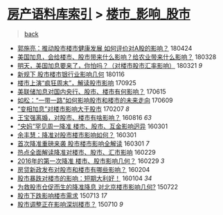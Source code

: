 [房产语料库索引](../../README.md)  > [楼市_影响_股市](楼市_影响_股市.md)
====
> [back](../README.md)

- [郭施亮：推动股市楼市健康发展 如何评价对A股的影响？](http://jkwz.applinzi.com/ittc/7095473491900105744.html#%E9%83%AD%E6%96%BD%E4%BA%AE%EF%BC%9A%E6%8E%A8%E5%8A%A8%E8%82%A1%E5%B8%82%E6%A5%BC%E5%B8%82%E5%81%A5%E5%BA%B7%E5%8F%91%E5%B1%95+%E5%A6%82%E4%BD%95%E8%AF%84%E4%BB%B7%E5%AF%B9A%E8%82%A1%E7%9A%84%E5%BD%B1%E5%93%8D%EF%BC%9F) 180424  
- [美国加息，会给楼市、股市带来什么影响？给农业带来什么影响？](http://jkwz.applinzi.com/ittc/7085540914913346577.html#%E7%BE%8E%E5%9B%BD%E5%8A%A0%E6%81%AF%EF%BC%8C%E4%BC%9A%E7%BB%99%E6%A5%BC%E5%B8%82%E3%80%81%E8%82%A1%E5%B8%82%E5%B8%A6%E6%9D%A5%E4%BB%80%E4%B9%88%E5%BD%B1%E5%93%8D%EF%BC%9F%E7%BB%99%E5%86%9C%E4%B8%9A%E5%B8%A6%E6%9D%A5%E4%BB%80%E4%B9%88%E5%BD%B1%E5%93%8D%EF%BC%9F) 180328  
- [明天，美国加息要来了，你怕吗？（对楼市股市汇率影响）](http://jkwz.applinzi.com/ittc/7082994626296546314.html#%E6%98%8E%E5%A4%A9%EF%BC%8C%E7%BE%8E%E5%9B%BD%E5%8A%A0%E6%81%AF%E8%A6%81%E6%9D%A5%E4%BA%86%EF%BC%8C%E4%BD%A0%E6%80%95%E5%90%97%EF%BC%9F%EF%BC%88%E5%AF%B9%E6%A5%BC%E5%B8%82%E8%82%A1%E5%B8%82%E6%B1%87%E7%8E%87%E5%BD%B1%E5%93%8D%EF%BC%89) 180321 *9* 
- [新规下 股市楼市银行业影响几何](http://jkwz.applinzi.com/ittc/7059124383048533008.html#%E6%96%B0%E8%A7%84%E4%B8%8B+%E8%82%A1%E5%B8%82%E6%A5%BC%E5%B8%82%E9%93%B6%E8%A1%8C%E4%B8%9A%E5%BD%B1%E5%93%8D%E5%87%A0%E4%BD%95) 180116  
- [楼市上演“疯狂周末”，解读股市影响](http://jkwz.applinzi.com/ittc/7017170968269816848.html#%E6%A5%BC%E5%B8%82%E4%B8%8A%E6%BC%94%E2%80%9C%E7%96%AF%E7%8B%82%E5%91%A8%E6%9C%AB%E2%80%9D%EF%BC%8C%E8%A7%A3%E8%AF%BB%E8%82%A1%E5%B8%82%E5%BD%B1%E5%93%8D) 170925  
- [美联储加息对国内央行、股市、楼市有何影响？](http://jkwz.applinzi.com/ittc/6979366156501517316.html#%E7%BE%8E%E8%81%94%E5%82%A8%E5%8A%A0%E6%81%AF%E5%AF%B9%E5%9B%BD%E5%86%85%E5%A4%AE%E8%A1%8C%E3%80%81%E8%82%A1%E5%B8%82%E3%80%81%E6%A5%BC%E5%B8%82%E6%9C%89%E4%BD%95%E5%BD%B1%E5%93%8D%EF%BC%9F) 170615  
- [如松：“一带一路”如何影响股市和楼市的未来走向](http://jkwz.applinzi.com/ittc/6977085872443753477.html#%E5%A6%82%E6%9D%BE%EF%BC%9A%E2%80%9C%E4%B8%80%E5%B8%A6%E4%B8%80%E8%B7%AF%E2%80%9D%E5%A6%82%E4%BD%95%E5%BD%B1%E5%93%8D%E8%82%A1%E5%B8%82%E5%92%8C%E6%A5%BC%E5%B8%82%E7%9A%84%E6%9C%AA%E6%9D%A5%E8%B5%B0%E5%90%91) 170609  
- [“变相加息”对楼市影响大于股市](http://jkwz.applinzi.com/ittc/6931828551946077188.html#%E2%80%9C%E5%8F%98%E7%9B%B8%E5%8A%A0%E6%81%AF%E2%80%9D%E5%AF%B9%E6%A5%BC%E5%B8%82%E5%BD%B1%E5%93%8D%E5%A4%A7%E4%BA%8E%E8%82%A1%E5%B8%82) 170207 *8* 
- [王宝强离婚，对股市、楼市有啥影响？](http://jkwz.applinzi.com/ittc/6866889324804703236.html#%E7%8E%8B%E5%AE%9D%E5%BC%BA%E7%A6%BB%E5%A9%9A%EF%BC%8C%E5%AF%B9%E8%82%A1%E5%B8%82%E3%80%81%E6%A5%BC%E5%B8%82%E6%9C%89%E5%95%A5%E5%BD%B1%E5%93%8D%EF%BC%9F) 160816 *63* 
- [“央妈”罕见周一降准  楼市、股市、互金影响迥异](http://jkwz.applinzi.com/ittc/6804614739841778692.html#%E2%80%9C%E5%A4%AE%E5%A6%88%E2%80%9D%E7%BD%95%E8%A7%81%E5%91%A8%E4%B8%80%E9%99%8D%E5%87%86++%E6%A5%BC%E5%B8%82%E3%80%81%E8%82%A1%E5%B8%82%E3%80%81%E4%BA%92%E9%87%91%E5%BD%B1%E5%93%8D%E8%BF%A5%E5%BC%82) 160301  
- [余丰慧：降准对股市楼市影响如何？](http://jkwz.applinzi.com/ittc/6804559831469917189.html#%E4%BD%99%E4%B8%B0%E6%85%A7%EF%BC%9A%E9%99%8D%E5%87%86%E5%AF%B9%E8%82%A1%E5%B8%82%E6%A5%BC%E5%B8%82%E5%BD%B1%E5%93%8D%E5%A6%82%E4%BD%95%EF%BC%9F) 160301  
- [首次降准重磅来袭 股市楼市影响全解读](http://jkwz.applinzi.com/ittc/6804534459286160389.html#%E9%A6%96%E6%AC%A1%E9%99%8D%E5%87%86%E9%87%8D%E7%A3%85%E6%9D%A5%E8%A2%AD+%E8%82%A1%E5%B8%82%E6%A5%BC%E5%B8%82%E5%BD%B1%E5%93%8D%E5%85%A8%E8%A7%A3%E8%AF%BB) 160301 *7* 
- [热点全面解读降准对楼市、股市、汇市影响](http://jkwz.applinzi.com/ittc/6804370096298394629.html#%E7%83%AD%E7%82%B9%E5%85%A8%E9%9D%A2%E8%A7%A3%E8%AF%BB%E9%99%8D%E5%87%86%E5%AF%B9%E6%A5%BC%E5%B8%82%E3%80%81%E8%82%A1%E5%B8%82%E3%80%81%E6%B1%87%E5%B8%82%E5%BD%B1%E5%93%8D) 160229  
- [2016年的第一次降准 楼市、股市影响几何？](http://jkwz.applinzi.com/ittc/6804322951331578884.html#2016%E5%B9%B4%E7%9A%84%E7%AC%AC%E4%B8%80%E6%AC%A1%E9%99%8D%E5%87%86+%E6%A5%BC%E5%B8%82%E3%80%81%E8%82%A1%E5%B8%82%E5%BD%B1%E5%93%8D%E5%87%A0%E4%BD%95%EF%BC%9F) 160229 *3* 
- [房贷新政发布对股市和楼市有哪些影响？](http://jkwz.applinzi.com/ittc/6794775526749242372.html#%E6%88%BF%E8%B4%B7%E6%96%B0%E6%94%BF%E5%8F%91%E5%B8%83%E5%AF%B9%E8%82%A1%E5%B8%82%E5%92%8C%E6%A5%BC%E5%B8%82%E6%9C%89%E5%93%AA%E4%BA%9B%E5%BD%B1%E5%93%8D%EF%BC%9F) 160204  
- [股市暴跌对楼市的影响：短期大利好！](http://jkwz.applinzi.com/ittc/6783536268776571908.html#%E8%82%A1%E5%B8%82%E6%9A%B4%E8%B7%8C%E5%AF%B9%E6%A5%BC%E5%B8%82%E7%9A%84%E5%BD%B1%E5%93%8D%EF%BC%9A%E7%9F%AD%E6%9C%9F%E5%A4%A7%E5%88%A9%E5%A5%BD%EF%BC%81) 160104 *34* 
- [为救股市仓促而生的降准降息 对北京楼市影响几何?](http://jkwz.applinzi.com/ittc/547650614967848752.html#%E4%B8%BA%E6%95%91%E8%82%A1%E5%B8%82%E4%BB%93%E4%BF%83%E8%80%8C%E7%94%9F%E7%9A%84%E9%99%8D%E5%87%86%E9%99%8D%E6%81%AF+%E5%AF%B9%E5%8C%97%E4%BA%AC%E6%A5%BC%E5%B8%82%E5%BD%B1%E5%93%8D%E5%87%A0%E4%BD%95%3F) 150722  
- [股市下跌影响楼市需求](http://jkwz.applinzi.com/ittc/547650615022480163.html#%E8%82%A1%E5%B8%82%E4%B8%8B%E8%B7%8C%E5%BD%B1%E5%93%8D%E6%A5%BC%E5%B8%82%E9%9C%80%E6%B1%82) 150713 *17* 
- [股市调整正在影响深圳楼市？](http://jkwz.applinzi.com/ittc/547650615040170770.html#%E8%82%A1%E5%B8%82%E8%B0%83%E6%95%B4%E6%AD%A3%E5%9C%A8%E5%BD%B1%E5%93%8D%E6%B7%B1%E5%9C%B3%E6%A5%BC%E5%B8%82%EF%BC%9F) 150710 *9* 
